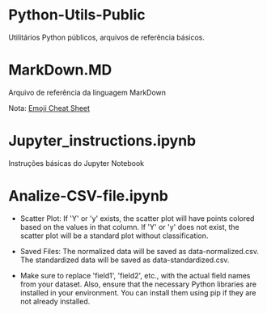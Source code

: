 # Python-Utils-Public
Utilitários Python públicos, arquivos de referência básicos.

# MarkDown.MD
Arquivo de referência da linguagem MarkDown

Nota: [Emoji Cheat Sheet](https://github.com/ikatyang/emoji-cheat-sheet)

# Jupyter_instructions.ipynb
Instruções básicas do Jupyter Notebook

# Analize-CSV-file.ipynb
* Scatter Plot:
If 'Y' or 'y' exists, the scatter plot will have points colored based on the values in that column.
If 'Y' or 'y' does not exist, the scatter plot will be a standard plot without classification.

* Saved Files:
The normalized data will be saved as data-normalized.csv.
The standardized data will be saved as data-standardized.csv.

* Make sure to replace 'field1', 'field2', etc., with the actual field names from your dataset. Also, ensure that the necessary Python libraries are installed in your environment. You can install them using pip if they are not already installed.
